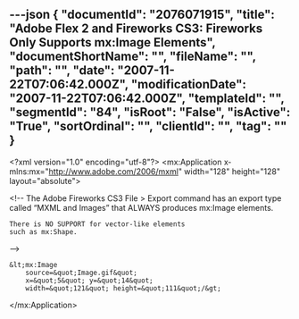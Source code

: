 ---json
{
  "documentId": "2076071915",
  "title": "Adobe Flex 2 and Fireworks CS3: Fireworks Only Supports mx:Image Elements",
  "documentShortName": "",
  "fileName": "",
  "path": "",
  "date": "2007-11-22T07:06:42.000Z",
  "modificationDate": "2007-11-22T07:06:42.000Z",
  "templateId": "",
  "segmentId": "84",
  "isRoot": "False",
  "isActive": "True",
  "sortOrdinal": "",
  "clientId": "",
  "tag": ""
}
---

&lt;?xml version=&quot;1.0&quot; encoding=&quot;utf-8&quot;?&gt;
&lt;mx:Application
    x­mlns:mx=&quot;http://www.adobe.com/2006/mxml&quot;
    width=&quot;128&quot; height=&quot;128&quot;
    layout=&quot;absolute&quot;&gt;

&lt;!--
    The Adobe Fireworks CS3 File &gt; Export command
    has an export type called “MXML and Images”
    that ALWAYS produces mx:Image elements.

    There is NO SUPPORT for vector-like elements
    such as mx:Shape.
--&gt;

	&lt;mx:Image
        source=&quot;Image.gif&quot;
        x=&quot;5&quot; y=&quot;14&quot;
        width=&quot;121&quot; height=&quot;111&quot;/&gt;

&lt;/mx:Application&gt;
